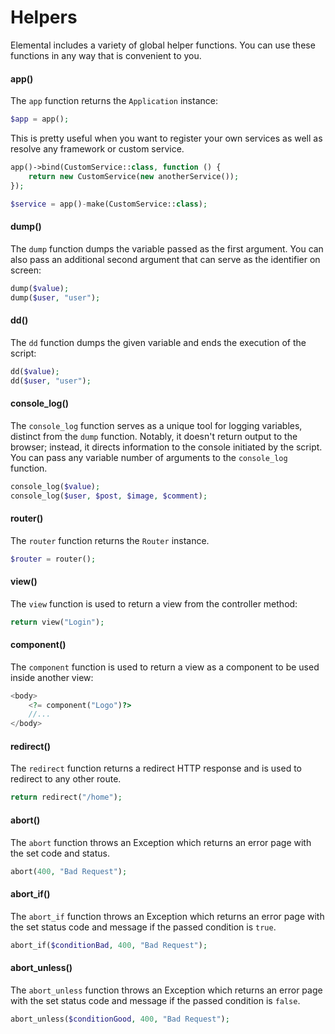 # Helpers

Elemental includes a variety of global helper functions. You can use these functions in any way that is convenient to you.

#### app()
The `app` function returns the `Application` instance:

```php
$app = app();
```
This is pretty useful when you want to register your own services as well as resolve any framework or custom service.

```php
app()->bind(CustomService::class, function () {
	return new CustomService(new anotherService());
});

$service = app()-make(CustomService::class);
```

#### dump()
The `dump` function dumps the variable passed as the first argument. You can also pass an additional second argument that can serve as the identifier on screen:
```php
dump($value);
dump($user, "user");
```

#### dd()
The `dd` function dumps the given variable and ends the execution of the script:
```php
dd($value);
dd($user, "user");
```

#### console_log()
The `console_log` function serves as a unique tool for logging variables, distinct from the `dump` function. Notably, it doesn't return output to the browser; instead, it directs information to the console initiated by the script. You can pass any variable number of arguments to the `console_log` function.

```php
console_log($value);
console_log($user, $post, $image, $comment);
```

#### router()
The `router` function returns the `Router` instance.
```php
$router = router();
```

#### view()
The `view` function is used to return a view from the controller method:
```php
return view("Login");
```

#### component()
The `component` function is used to return a view as a component to be used inside another view:
```php
<body>
	<?= component("Logo")?>
	//...
</body>
```

#### redirect()
The `redirect` function returns a redirect HTTP response and is used to redirect to any other route.
```php
return redirect("/home");
```

#### abort()
The `abort` function throws an Exception which returns an error page with the set code and status.
```php
abort(400, "Bad Request");
```

#### abort_if()
The `abort_if` function throws an Exception which returns an error page with the set status code and message if the passed condition is `true`.
```php
abort_if($conditionBad, 400, "Bad Request");
```

#### abort_unless()
The `abort_unless` function throws an Exception which returns an error page with the set status code and message if the passed condition is `false`.
```php
abort_unless($conditionGood, 400, "Bad Request");
```
